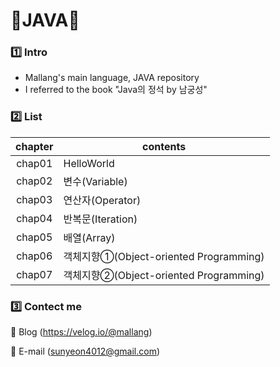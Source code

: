 # 🩷JAVA🩷
### 1️⃣ Intro
- Mallang's main language, JAVA repository
- I referred to the book "Java의 정석 by 남궁성"

### 2️⃣ List
|chapter|contents|
|:---:|---|
|chap01|HelloWorld|
|chap02|변수(Variable)|
|chap03|연산자(Operator)|
|chap04|반복문(Iteration)|
|chap05|배열(Array)|
|chap06|객체지향①(Object-oriented Programming)|
|chap07|객체지향②(Object-oriented Programming)|

### 3️⃣ Contect me
💌 Blog (https://velog.io/@mallang)

💌 E-mail (sunyeon4012@gmail.com)
